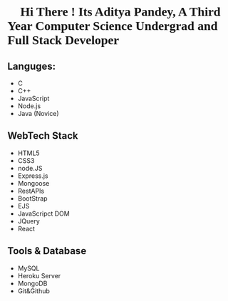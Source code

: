 <h1 style="font-family: 'JetBrains Mono'"> 👋 Hi There ! Its Aditya Pandey, A Third Year Computer Science Undergrad and Full Stack Developer</h1>

## Languges:
 - C
 - C++
 - JavaScript
 - Node.js
 - Java (Novice)
 
## WebTech Stack
 - HTML5
 - CSS3
 - node.JS
 - Express.js
 - Mongoose
 - RestAPIs
 - BootStrap
 - EJS
 - JavaScripct DOM
 - JQuery
 - React

## Tools & Database
 - MySQL
 - Heroku Server
 - MongoDB
 - Git&Github

